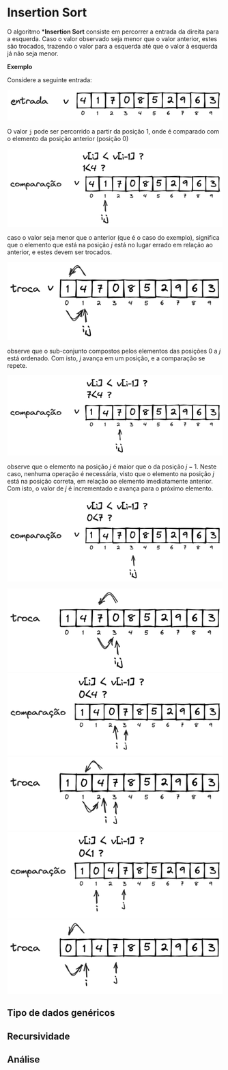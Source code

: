 # Insertion Sort

O algoritmo ***Insertion Sort** consiste em percorrer a entrada da direita para a esquerda. Caso o valor observado seja menor que o valor anterior, estes são trocados, trazendo o valor para a esquerda até que o valor à esquerda já não seja menor.


**Exemplo**  

Considere a seguinte entrada:

![insertion_sort_01-entrada](img/insertion_sort_01-entrada.png)

O valor `j` pode ser percorrido a partir da posição $1$, onde é comparado com o elemento da posição anterior (posição $0$)

![insertion_sort_02-comparacao](img/insertion_sort_02-comparacao.png)

caso o valor seja menor que o anterior (que é o caso do exemplo), significa que o elemento que está na posição $j$ está no lugar errado em relação ao anterior, e estes devem ser trocados.

![nsertion_sort_03-troca](img/insertion_sort_03-troca.png)

observe que o sub-conjunto compostos pelos elementos das posições $0$ a $j$ está ordenado. Com isto, $j$ avança em um posição, e a comparação se repete.

![insertion_sort_04-comparacao](img/insertion_sort_04-comparacao.png)

observe que o elemento na posição $j$ é maior que o da posição $j-1$. Neste caso, nenhuma operação é necessária, visto que o elemento na posição $j$ está na posição correta, em relação ao elemento imediatamente anterior. Com isto, o valor de $j$ é incrementado e avança para o próximo elemento.

![insertion_sort_05-comparacao](img/insertion_sort_05-comparacao.png)



![insertion_sort_06-troca](img/insertion_sort_06-troca.png)
![insertion_sort_07-comparacao](img/insertion_sort_07-comparacao.png)
![insertion_sort_08-troca](img/insertion_sort_08-troca.png)
![insertion_sort_09-comparacao.png](img/insertion_sort_09-comparacao.png)
![insertion_sort_10-troca.png](img/insertion_sort_10-troca.png)




## Tipo de dados genéricos

## Recursividade

## Análise
